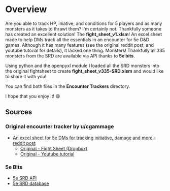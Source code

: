 # Overview
Are you able to track HP, iniative, and conditions for 5 players and as many monsters as it takes to thrawt them? I'm certainly not. Thankfully someone  has created an excellent solution! The **fight_sheet_v1.xlsm**! An excel sheet made to help DMs track all the essentials in an encounter for 5e D&D games. Although it has many features 
(see the original reddit post, and youtube tutorial for details), it lacked one thing. Monsters! Thankfully all 335 monsters from the SRD are available via API thanks to **5e bits**.

Using python and the openpyxl module I loaded all the SRD monsters into the original fightsheet to create **fight_sheet_v335-SRD.xlsm** and would like to share it with you!

You can find both files in the **Encounter Trackers** directory.

I hope that you enjoy it! 😄

## Sources

### Original encounter tracker by u/cgammage
* [An excel sheet for 5e DMs for tracking initiative, damage and more - reddit post ](https://www.reddit.com/r/DnDBehindTheScreen/comments/32doon/an_excel_sheet_for_5e_dms_for_tracking_initiative/)
    - [Original - Fight Sheet (Dropbox)](https://www.dropbox.com/s/dzdxizp426s6dxg/fight_sheet_v1.xlsm?dl=0)
    - [Original - Youtube tutorial](https://www.youtube.com/watch?v=bkmUClAIZXQ&ab_channel=ChristopherGammage)

### 5e Bits
* [5e SRD API](https://github.com/5e-bits/5e-srd-api)
* [5e SRD database](https://github.com/5e-bits/5e-database/tree/main/src)


